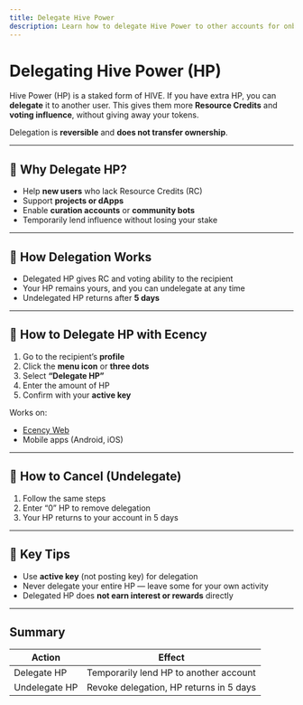 ```yaml
---
title: Delegate Hive Power
description: Learn how to delegate Hive Power to other accounts for onboarding, voting, or supporting projects.
---
```


# Delegating Hive Power (HP)

Hive Power (HP) is a staked form of HIVE. If you have extra HP, you can **delegate** it to another user. This gives them more **Resource Credits** and **voting influence**, without giving away your tokens.

Delegation is **reversible** and **does not transfer ownership**.

---

## 🤝 Why Delegate HP?

- Help **new users** who lack Resource Credits (RC)
- Support **projects or dApps**
- Enable **curation accounts** or **community bots**
- Temporarily lend influence without losing your stake

---

## 🔧 How Delegation Works

- Delegated HP gives RC and voting ability to the recipient
- Your HP remains yours, and you can undelegate at any time
- Undelegated HP returns after **5 days**

---

## 📲 How to Delegate HP with Ecency

1. Go to the recipient’s **profile**
2. Click the **menu icon** or **three dots**
3. Select **“Delegate HP”**
4. Enter the amount of HP
5. Confirm with your **active key**

Works on:
- [Ecency Web](https://ecency.com)
- Mobile apps (Android, iOS)

---

## 🧼 How to Cancel (Undelegate)

1. Follow the same steps
2. Enter “0” HP to remove delegation
3. Your HP returns to your account in 5 days

---

## 🔐 Key Tips

- Use **active key** (not posting key) for delegation
- Never delegate your entire HP — leave some for your own activity
- Delegated HP does **not earn interest or rewards** directly

---

## Summary

| Action         | Effect                                      |
|----------------|---------------------------------------------|
| Delegate HP    | Temporarily lend HP to another account      |
| Undelegate HP  | Revoke delegation, HP returns in 5 days     |
